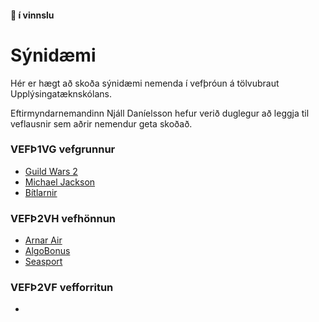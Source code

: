 #### 👋 í vinnslu

# Sýnidæmi

Hér er hægt að skoða sýnidæmi nemenda í vefþróun á tölvubraut Upplýsingatæknskólans. 

Eftirmyndarnemandinn Njáll Daníelsson hefur verið duglegur að leggja til veflausnir sem aðrir nemendur geta skoðað.

### VEFÞ1VG vefgrunnur

- [Guild Wars 2](https://demonemo.github.io/GuildWars/)
- [Michael Jackson](https://demonemo.github.io/MichaelJackson/)
- [Bítlarnir](https://demonemo.github.io/beatles/)


### VEFÞ2VH vefhönnun

- [Arnar Air](https://demonemo.github.io/Arnarair/)
- [AlgoBonus](#)
- [Seasport](#)

### VEFÞ2VF vefforritun

- []()

<!--

**Here are some ideas to get you started:**

🙋‍♀️ A short introduction - what is your organization all about?
🌈 Contribution guidelines - how can the community get involved?
👩‍💻 Useful resources - where can the community find your docs? Is there anything else the community should know?
🍿 Fun facts - what does your team eat for breakfast?
🧙 Remember, you can do mighty things with the power of [Markdown](https://docs.github.com/github/writing-on-github/getting-started-with-writing-and-formatting-on-github/basic-writing-and-formatting-syntax)
-->
